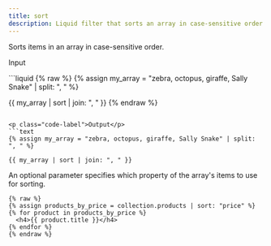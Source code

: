 ```yaml
---
title: sort
description: Liquid filter that sorts an array in case-sensitive order.
---
```


Sorts items in an array in case-sensitive order.

<p class="code-label">Input</p>
```liquid
{% raw %}
{% assign my_array = "zebra, octopus, giraffe, Sally Snake" | split: ", " %}

{{ my_array | sort | join: ", " }}
{% endraw %}
```

<p class="code-label">Output</p>
```text
{% assign my_array = "zebra, octopus, giraffe, Sally Snake" | split: ", " %}

{{ my_array | sort | join: ", " }}
```

An optional parameter specifies which property of the array's items to use for sorting.

```liquid
{% raw %}
{% assign products_by_price = collection.products | sort: "price" %}
{% for product in products_by_price %}
  <h4>{{ product.title }}</h4>
{% endfor %}
{% endraw %}
```

